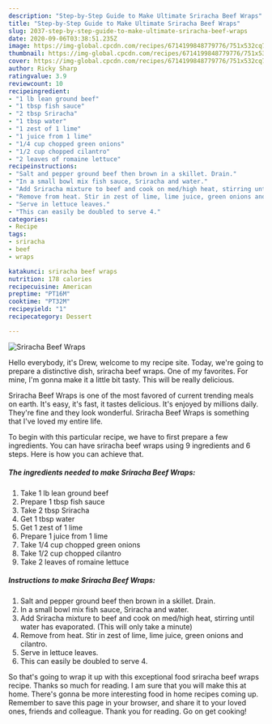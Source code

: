 ```yaml
---
description: "Step-by-Step Guide to Make Ultimate Sriracha Beef Wraps"
title: "Step-by-Step Guide to Make Ultimate Sriracha Beef Wraps"
slug: 2037-step-by-step-guide-to-make-ultimate-sriracha-beef-wraps
date: 2020-09-06T03:38:51.235Z
image: https://img-global.cpcdn.com/recipes/6714199848779776/751x532cq70/sriracha-beef-wraps-recipe-main-photo.jpg
thumbnail: https://img-global.cpcdn.com/recipes/6714199848779776/751x532cq70/sriracha-beef-wraps-recipe-main-photo.jpg
cover: https://img-global.cpcdn.com/recipes/6714199848779776/751x532cq70/sriracha-beef-wraps-recipe-main-photo.jpg
author: Ricky Sharp
ratingvalue: 3.9
reviewcount: 10
recipeingredient:
- "1 lb lean ground beef"
- "1 tbsp fish sauce"
- "2 tbsp Sriracha"
- "1 tbsp water"
- "1 zest of 1 lime"
- "1 juice from 1 lime"
- "1/4 cup chopped green onions"
- "1/2 cup chopped cilantro"
- "2 leaves of romaine lettuce"
recipeinstructions:
- "Salt and pepper ground beef then brown in a skillet. Drain."
- "In a small bowl mix fish sauce, Sriracha and water."
- "Add Sriracha mixture to beef and cook on med/high heat, stirring until water has evaporated. (This will only take a minute)"
- "Remove from heat. Stir in zest of lime, lime juice, green onions and cilantro."
- "Serve in lettuce leaves."
- "This can easily be doubled to serve 4."
categories:
- Recipe
tags:
- sriracha
- beef
- wraps

katakunci: sriracha beef wraps 
nutrition: 178 calories
recipecuisine: American
preptime: "PT16M"
cooktime: "PT32M"
recipeyield: "1"
recipecategory: Dessert

---
```



![Sriracha Beef Wraps](https://img-global.cpcdn.com/recipes/6714199848779776/751x532cq70/sriracha-beef-wraps-recipe-main-photo.jpg)

Hello everybody, it's Drew, welcome to my recipe site. Today, we're going to prepare a distinctive dish, sriracha beef wraps. One of my favorites. For mine, I'm gonna make it a little bit tasty. This will be really delicious.



Sriracha Beef Wraps is one of the most favored of current trending meals on earth. It's easy, it's fast, it tastes delicious. It's enjoyed by millions daily. They're fine and they look wonderful. Sriracha Beef Wraps is something that I've loved my entire life.


To begin with this particular recipe, we have to first prepare a few ingredients. You can have sriracha beef wraps using 9 ingredients and 6 steps. Here is how you can achieve that.

<!--inarticleads1-->

##### The ingredients needed to make Sriracha Beef Wraps:

1. Take 1 lb lean ground beef
1. Prepare 1 tbsp fish sauce
1. Take 2 tbsp Sriracha
1. Get 1 tbsp water
1. Get 1 zest of 1 lime
1. Prepare 1 juice from 1 lime
1. Take 1/4 cup chopped green onions
1. Take 1/2 cup chopped cilantro
1. Take 2 leaves of romaine lettuce




<!--inarticleads2-->

##### Instructions to make Sriracha Beef Wraps:

1. Salt and pepper ground beef then brown in a skillet. Drain.
1. In a small bowl mix fish sauce, Sriracha and water.
1. Add Sriracha mixture to beef and cook on med/high heat, stirring until water has evaporated. (This will only take a minute)
1. Remove from heat. Stir in zest of lime, lime juice, green onions and cilantro.
1. Serve in lettuce leaves.
1. This can easily be doubled to serve 4.




So that's going to wrap it up with this exceptional food sriracha beef wraps recipe. Thanks so much for reading. I am sure that you will make this at home. There's gonna be more interesting food in home recipes coming up. Remember to save this page in your browser, and share it to your loved ones, friends and colleague. Thank you for reading. Go on get cooking!

